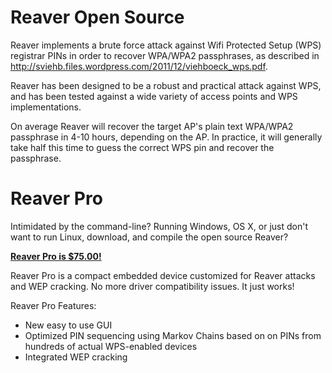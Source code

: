 # Reaver Open Source #
Reaver implements a brute force attack against Wifi Protected Setup (WPS) registrar PINs in order to recover WPA/WPA2 passphrases, as described in http://sviehb.files.wordpress.com/2011/12/viehboeck_wps.pdf.

Reaver has been designed to be a robust and practical attack against WPS, and has been tested against a wide variety of access points and WPS implementations.

On average Reaver will recover the target AP's plain text WPA/WPA2 passphrase in 4-10 hours, depending on the AP. In practice, it will generally take half this time to guess the correct WPS pin and recover the passphrase.


# Reaver Pro #
Intimidated by the command-line? Running Windows, OS X, or just don't want to run Linux, download, and compile the open source Reaver?

**[Reaver Pro is $75.00!](http://www.reaversystems.com)**

Reaver Pro is a compact embedded device customized for Reaver attacks and WEP cracking. No more driver compatibility issues. It just works!

Reaver Pro Features:
  * New easy to use GUI
  * Optimized PIN sequencing using Markov Chains based on on PINs from hundreds of actual WPS-enabled devices
  * Integrated WEP cracking